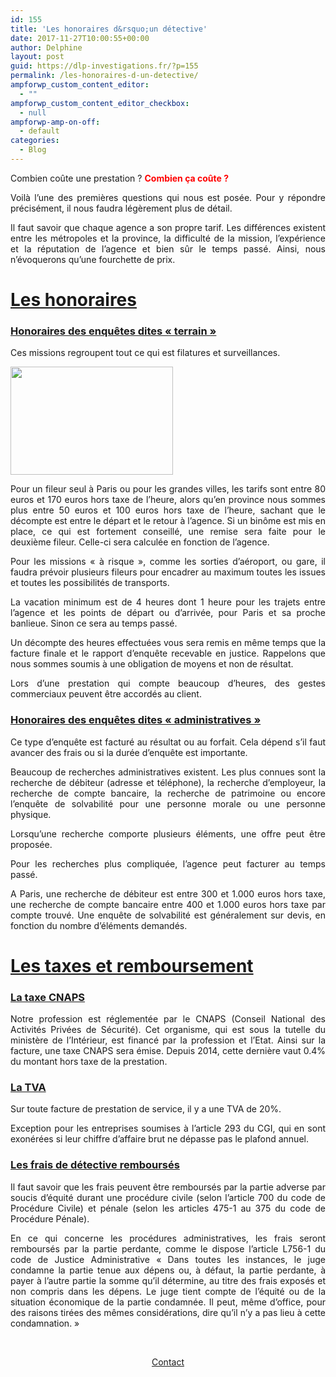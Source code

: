 ```yaml
---
id: 155
title: 'Les honoraires d&rsquo;un détective'
date: 2017-11-27T10:00:55+00:00
author: Delphine
layout: post
guid: https://dlp-investigations.fr/?p=155
permalink: /les-honoraires-d-un-detective/
ampforwp_custom_content_editor:
  - ""
ampforwp_custom_content_editor_checkbox:
  - null
ampforwp-amp-on-off:
  - default
categories:
  - Blog
---
```

<p style="text-align: justify;">
  Combien coûte une prestation ? <span style="color: #ff0000;"><strong>Combien ça coûte ? </strong></span>
</p>

<p style="text-align: justify;">
  Voilà l’une des premières questions qui nous est posée. Pour y répondre précisément, il nous faudra légèrement plus de détail.<!--more-->
</p>

<p style="text-align: justify;">
  Il faut savoir que chaque agence a son propre tarif. Les différences existent entre les métropoles et la province, la difficulté de la mission, l’expérience et la réputation de l’agence et bien sûr le temps passé. Ainsi, nous n’évoquerons qu’une fourchette de prix.
</p>

<h1 style="text-align: justify;">
  <u>Les honoraires</u>
</h1>

<h3 style="text-align: justify;">
  <u>Honoraires des enquêtes dites « terrain »</u>
</h3>

<p style="text-align: justify;">
  Ces missions regroupent tout ce qui est filatures et surveillances.
</p>

<p style="text-align: justify;">
  <img class=" wp-image-157 alignleft" src="https://i0.wp.com/dlp-investigations.fr/wp-content/uploads/2017/11/Honoraire.jpg?resize=260%2C173&#038;ssl=1" alt="" width="260" height="173" srcset="https://i0.wp.com/dlp-investigations.fr/wp-content/uploads/2017/11/Honoraire.jpg?resize=300%2C200&ssl=1 300w, https://i0.wp.com/dlp-investigations.fr/wp-content/uploads/2017/11/Honoraire.jpg?resize=768%2C512&ssl=1 768w, https://i0.wp.com/dlp-investigations.fr/wp-content/uploads/2017/11/Honoraire.jpg?w=960&ssl=1 960w" sizes="(max-width: 260px) 100vw, 260px" data-recalc-dims="1" />
</p>

<p style="text-align: justify;">
  Pour un fileur seul à Paris ou pour les grandes villes, les tarifs sont entre 80 euros et 170 euros hors taxe de l’heure, alors qu’en province nous sommes plus entre 50 euros et 100 euros hors taxe de l’heure, sachant que le décompte est entre le départ et le retour à l’agence. Si un binôme est mis en place, ce qui est fortement conseillé, une remise sera faite pour le deuxième fileur. Celle-ci sera calculée en fonction de l’agence.
</p>

<p style="text-align: justify;">
  Pour les missions « à risque », comme les sorties d’aéroport, ou gare, il faudra prévoir plusieurs fileurs pour encadrer au maximum toutes les issues et toutes les possibilités de transports.
</p>

<p style="text-align: justify;">
  La vacation minimum est de 4 heures dont 1 heure pour les trajets entre l’agence et les points de départ ou d’arrivée, pour Paris et sa proche banlieue. Sinon ce sera au temps passé.
</p>

<p style="text-align: justify;">
  Un décompte des heures effectuées vous sera remis en même temps que la facture finale et le rapport d’enquête recevable en justice. Rappelons que nous sommes soumis à une obligation de moyens et non de résultat.
</p>

<p style="text-align: justify;">
  Lors d’une prestation qui compte beaucoup d’heures, des gestes commerciaux peuvent être accordés au client.
</p>

<h3 style="text-align: justify;">
  <u>Honoraires des enquêtes dites « administratives »</u>
</h3>

<p style="text-align: justify;">
  Ce type d’enquête est facturé au résultat ou au forfait. Cela dépend s’il faut avancer des frais ou si la durée d’enquête est importante.
</p>

<p style="text-align: justify;">
  Beaucoup de recherches administratives existent. Les plus connues sont la recherche de débiteur (adresse et téléphone), la recherche d’employeur, la recherche de compte bancaire, la recherche de patrimoine ou encore l’enquête de solvabilité pour une personne morale ou une personne physique.
</p>

<p style="text-align: justify;">
  Lorsqu’une recherche comporte plusieurs éléments, une offre peut être proposée.
</p>

<p style="text-align: justify;">
  Pour les recherches plus compliquée, l’agence peut facturer au temps passé.
</p>

<p style="text-align: justify;">
  A Paris, une recherche de débiteur est entre 300 et 1.000 euros hors taxe, une recherche de compte bancaire entre 400 et 1.000 euros hors taxe par compte trouvé. Une enquête de solvabilité est généralement sur devis, en fonction du nombre d’éléments demandés.
</p>

<h1 style="text-align: justify;">
  <u>Les taxes et remboursement</u>
</h1>

<h3 style="text-align: justify;">
  <u>La taxe CNAPS</u>
</h3>

<p style="text-align: justify;">
  Notre profession est réglementée par le CNAPS (Conseil National des Activités Privées de Sécurité). Cet organisme, qui est sous la tutelle du ministère de l’Intérieur, est financé par la profession et l’Etat. Ainsi sur la facture, une taxe CNAPS sera émise. Depuis 2014, cette dernière vaut 0.4% du montant hors taxe de la prestation.
</p>

<h3 style="text-align: justify;">
  <u>La TVA</u>
</h3>

<p style="text-align: justify;">
  Sur toute facture de prestation de service, il y a une TVA de 20%.
</p>

<p style="text-align: justify;">
  Exception pour les entreprises soumises à l’article 293 du CGI, qui en sont exonérées si leur chiffre d’affaire brut ne dépasse pas le plafond annuel.
</p>

<h3 style="text-align: justify;">
  <u>Les frais de détective remboursés</u>
</h3>

<p style="text-align: justify;">
  Il faut savoir que les frais peuvent être remboursés par la partie adverse par soucis d’équité durant une procédure civile (selon l’article 700 du code de Procédure Civile) et pénale (selon les articles 475-1 au 375 du code de Procédure Pénale).
</p>

<p style="text-align: justify;">
  En ce qui concerne les procédures administratives, les frais seront remboursés par la partie perdante, comme le dispose l’article L756-1 du code de Justice Administrative « Dans toutes les instances, le juge condamne la partie tenue aux dépens ou, à défaut, la partie perdante, à payer à l’autre partie la somme qu’il détermine, au titre des frais exposés et non compris dans les dépens. Le juge tient compte de l’équité ou de la situation économique de la partie condamnée. Il peut, même d’office, pour des raisons tirées des mêmes considérations, dire qu’il n’y a pas lieu à cette condamnation. »
</p>

&nbsp;

<p style="text-align: center;">
  <a class="maxbutton-1 maxbutton maxbutton-contact" title="Contact" href="https://dlp-investigations.fr/contact/"><span class='mb-text'>Contact</span></a>
</p>